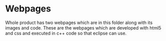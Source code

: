 # Webpages

Whole product has two webpages which are in this folder along with its images and code.
These are the webpages which are developed with html5 and css and executed in c++ code
so that eclipse can use.


